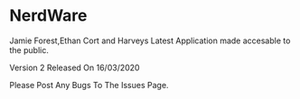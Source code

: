 # NerdWare
Jamie Forest,Ethan Cort and Harveys Latest Application made accesable to the public.

Version 2 Released On 16/03/2020

Please Post Any Bugs To The Issues Page.
